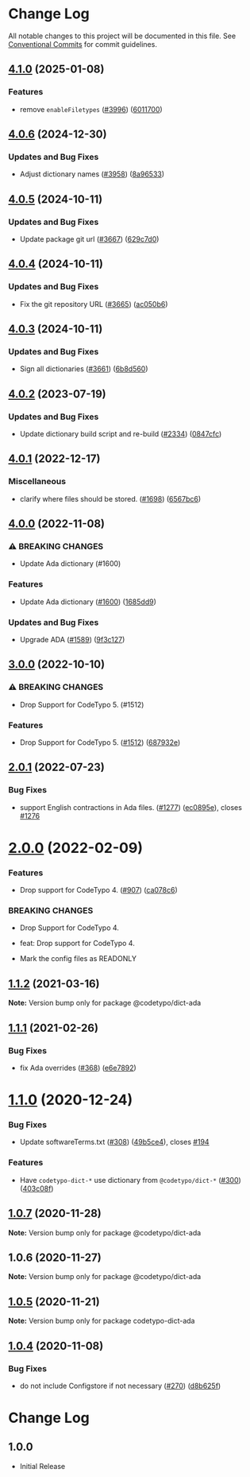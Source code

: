 # Change Log

All notable changes to this project will be documented in this file.
See [Conventional Commits](https://conventionalcommits.org) for commit guidelines.

## [4.1.0](https://github.com/khulnasoft/codetypo/compare/@codetypo/dict-ada@4.0.6...@codetypo/dict-ada@4.1.0) (2025-01-08)


### Features

* remove `enableFiletypes` ([#3996](https://github.com/khulnasoft/codetypo/issues/3996)) ([6011700](https://github.com/khulnasoft/codetypo/commit/6011700cc2d90edd2048f293fe2235b6212a805a))

## [4.0.6](https://github.com/khulnasoft/codetypo/compare/@codetypo/dict-ada@4.0.5...@codetypo/dict-ada@4.0.6) (2024-12-30)


### Updates and Bug Fixes

* Adjust dictionary names ([#3958](https://github.com/khulnasoft/codetypo/issues/3958)) ([8a96533](https://github.com/khulnasoft/codetypo/commit/8a96533bec21280103740868b81559437c413501))

## [4.0.5](https://github.com/khulnasoft/codetypo/compare/@codetypo/dict-ada@4.0.4...@codetypo/dict-ada@4.0.5) (2024-10-11)


### Updates and Bug Fixes

* Update package git url ([#3667](https://github.com/khulnasoft/codetypo/issues/3667)) ([629c7d0](https://github.com/khulnasoft/codetypo/commit/629c7d0a5e1bacad1d3874b1f8372edc3494ef97))

## [4.0.4](https://github.com/khulnasoft/codetypo/compare/@codetypo/dict-ada@4.0.3...@codetypo/dict-ada@4.0.4) (2024-10-11)


### Updates and Bug Fixes

* Fix the git repository URL ([#3665](https://github.com/khulnasoft/codetypo/issues/3665)) ([ac050b6](https://github.com/khulnasoft/codetypo/commit/ac050b697d57820109995e92fac5ccc32ced1723))

## [4.0.3](https://github.com/khulnasoft/codetypo/compare/@codetypo/dict-ada@4.0.2...@codetypo/dict-ada@4.0.3) (2024-10-11)


### Updates and Bug Fixes

* Sign all dictionaries ([#3661](https://github.com/khulnasoft/codetypo/issues/3661)) ([6b8d560](https://github.com/khulnasoft/codetypo/commit/6b8d560cf51a593458ce42bca415859f872cfc97))

## [4.0.2](https://github.com/khulnasoft/codetypo/compare/@codetypo/dict-ada@4.0.1...@codetypo/dict-ada@4.0.2) (2023-07-19)


### Updates and Bug Fixes

* Update dictionary build script and re-build ([#2334](https://github.com/khulnasoft/codetypo/issues/2334)) ([0847cfc](https://github.com/khulnasoft/codetypo/commit/0847cfc9623018940e7761e08eeba0ec7c0a320e))

## [4.0.1](https://github.com/khulnasoft/codetypo/compare/@codetypo/dict-ada@4.0.0...@codetypo/dict-ada@4.0.1) (2022-12-17)


### Miscellaneous

* clarify where files should be stored. ([#1698](https://github.com/khulnasoft/codetypo/issues/1698)) ([6567bc6](https://github.com/khulnasoft/codetypo/commit/6567bc62130404cb32945bdcc3bf07316c839396))

## [4.0.0](https://github.com/khulnasoft/codetypo/compare/@codetypo/dict-ada@3.0.0...@codetypo/dict-ada@4.0.0) (2022-11-08)


### ⚠ BREAKING CHANGES

* Update Ada dictionary (#1600)

### Features

* Update Ada dictionary ([#1600](https://github.com/khulnasoft/codetypo/issues/1600)) ([1685dd9](https://github.com/khulnasoft/codetypo/commit/1685dd95a20601b66c67bf834ecbf5794b9f556b))


### Updates and Bug Fixes

* Upgrade ADA ([#1589](https://github.com/khulnasoft/codetypo/issues/1589)) ([9f3c127](https://github.com/khulnasoft/codetypo/commit/9f3c127c94561df1098ee8cb936f1929b2b2df5e))

## [3.0.0](https://github.com/khulnasoft/codetypo/compare/@codetypo/dict-ada@2.0.1...@codetypo/dict-ada@3.0.0) (2022-10-10)


### ⚠ BREAKING CHANGES

* Drop Support for CodeTypo 5. (#1512)

### Features

* Drop Support for CodeTypo 5. ([#1512](https://github.com/khulnasoft/codetypo/issues/1512)) ([687932e](https://github.com/khulnasoft/codetypo/commit/687932e187e4bce87d7904e3a2e53dd6de6ac372))

## [2.0.1](https://github.com/khulnasoft/codetypo/compare/@codetypo/dict-ada@2.0.0...@codetypo/dict-ada@2.0.1) (2022-07-23)


### Bug Fixes

* support English contractions in Ada files. ([#1277](https://github.com/khulnasoft/codetypo/issues/1277)) ([ec0895e](https://github.com/khulnasoft/codetypo/commit/ec0895e2f4f0728f27df111036513c80000245b1)), closes [#1276](https://github.com/khulnasoft/codetypo/issues/1276)



# [2.0.0](https://github.com/khulnasoft/codetypo/compare/@codetypo/dict-ada@1.1.2...@codetypo/dict-ada@2.0.0) (2022-02-09)


### Features

* Drop support for CodeTypo 4. ([#907](https://github.com/khulnasoft/codetypo/issues/907)) ([ca078c6](https://github.com/khulnasoft/codetypo/commit/ca078c6a2e188cc3cf6276db1ba7e007f0f06f27))


### BREAKING CHANGES

* Drop Support for CodeTypo 4.

* feat: Drop support for CodeTypo 4.
* Mark the config files as READONLY





## [1.1.2](https://github.com/khulnasoft/codetypo/compare/@codetypo/dict-ada@1.1.1...@codetypo/dict-ada@1.1.2) (2021-03-16)

**Note:** Version bump only for package @codetypo/dict-ada





## [1.1.1](https://github.com/khulnasoft/codetypo/compare/@codetypo/dict-ada@1.1.0...@codetypo/dict-ada@1.1.1) (2021-02-26)


### Bug Fixes

* fix Ada overrides ([#368](https://github.com/khulnasoft/codetypo/issues/368)) ([e6e7892](https://github.com/khulnasoft/codetypo/commit/e6e789255f52720d03046c6b876b3c8e78df4519))





# [1.1.0](https://github.com/khulnasoft/codetypo/compare/@codetypo/dict-ada@1.0.7...@codetypo/dict-ada@1.1.0) (2020-12-24)


### Bug Fixes

* Update softwareTerms.txt ([#308](https://github.com/khulnasoft/codetypo/issues/308)) ([49b5ce4](https://github.com/khulnasoft/codetypo/commit/49b5ce4a2436f3c99969d6425128d55f84c8a7fc)), closes [#194](https://github.com/khulnasoft/codetypo/issues/194)


### Features

* Have `codetypo-dict-*` use dictionary from `@codetypo/dict-*` ([#300](https://github.com/khulnasoft/codetypo/issues/300)) ([403c08f](https://github.com/khulnasoft/codetypo/commit/403c08fbd1d11a083f586e591b87ef9a47f71944))





## [1.0.7](https://github.com/khulnasoft/codetypo/compare/@codetypo/dict-ada@1.0.6...@codetypo/dict-ada@1.0.7) (2020-11-28)

**Note:** Version bump only for package @codetypo/dict-ada





## 1.0.6 (2020-11-27)

**Note:** Version bump only for package @codetypo/dict-ada





## [1.0.5](https://github.com/khulnasoft/codetypo/compare/codetypo-dict-ada@1.0.4...codetypo-dict-ada@1.0.5) (2020-11-21)

**Note:** Version bump only for package codetypo-dict-ada

## [1.0.4](https://github.com/khulnasoft/codetypo/compare/codetypo-dict-ada@1.0.3...codetypo-dict-ada@1.0.4) (2020-11-08)

### Bug Fixes

- do not include Configstore if not necessary ([#270](https://github.com/khulnasoft/codetypo/issues/270)) ([d8b625f](https://github.com/khulnasoft/codetypo/commit/d8b625f2f42d5cc6c4a9390216ac1e5037886e44))

# Change Log

## 1.0.0

- Initial Release
